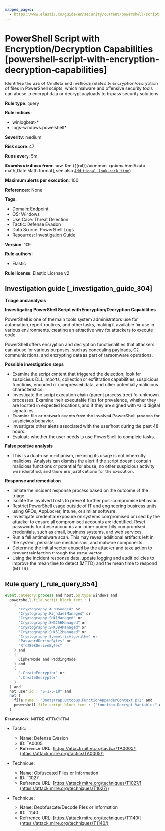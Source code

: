 ```yaml
---
mapped_pages:
  - https://www.elastic.co/guide/en/security/current/powershell-script-with-encryption-decryption-capabilities.html
---
```


# PowerShell Script with Encryption/Decryption Capabilities [powershell-script-with-encryption-decryption-capabilities]

Identifies the use of Cmdlets and methods related to encryption/decryption of files in PowerShell scripts, which malware and offensive security tools can abuse to encrypt data or decrypt payloads to bypass security solutions.

**Rule type**: query

**Rule indices**:

* winlogbeat-*
* logs-windows.powershell*

**Severity**: medium

**Risk score**: 47

**Runs every**: 5m

**Searches indices from**: now-9m ({{ref}}/common-options.html#date-math[Date Math format], see also [`Additional look-back time`](docs-content://solutions/security/detect-and-alert/create-detection-rule.md#rule-schedule))

**Maximum alerts per execution**: 100

**References**: None

**Tags**:

* Domain: Endpoint
* OS: Windows
* Use Case: Threat Detection
* Tactic: Defense Evasion
* Data Source: PowerShell Logs
* Resources: Investigation Guide

**Version**: 109

**Rule authors**:

* Elastic

**Rule license**: Elastic License v2

## Investigation guide [_investigation_guide_804]

**Triage and analysis**

**Investigating PowerShell Script with Encryption/Decryption Capabilities**

PowerShell is one of the main tools system administrators use for automation, report routines, and other tasks, making it available for use in various environments, creating an attractive way for attackers to execute code.

PowerShell offers encryption and decryption functionalities that attackers can abuse for various purposes, such as concealing payloads, C2 communications, and encrypting data as part of ransomware operations.

**Possible investigation steps**

* Examine the script content that triggered the detection; look for suspicious DLL imports, collection or exfiltration capabilities, suspicious functions, encoded or compressed data, and other potentially malicious characteristics.
* Investigate the script execution chain (parent process tree) for unknown processes. Examine their executable files for prevalence, whether they are located in expected locations, and if they are signed with valid digital signatures.
* Examine file or network events from the involved PowerShell process for suspicious behavior.
* Investigate other alerts associated with the user/host during the past 48 hours.
* Evaluate whether the user needs to use PowerShell to complete tasks.

**False positive analysis**

* This is a dual-use mechanism, meaning its usage is not inherently malicious. Analysts can dismiss the alert if the script doesn’t contain malicious functions or potential for abuse, no other suspicious activity was identified, and there are justifications for the execution.

**Response and remediation**

* Initiate the incident response process based on the outcome of the triage.
* Isolate the involved hosts to prevent further post-compromise behavior.
* Restrict PowerShell usage outside of IT and engineering business units using GPOs, AppLocker, Intune, or similar software.
* Investigate credential exposure on systems compromised or used by the attacker to ensure all compromised accounts are identified. Reset passwords for these accounts and other potentially compromised credentials, such as email, business systems, and web services.
* Run a full antimalware scan. This may reveal additional artifacts left in the system, persistence mechanisms, and malware components.
* Determine the initial vector abused by the attacker and take action to prevent reinfection through the same vector.
* Using the incident response data, update logging and audit policies to improve the mean time to detect (MTTD) and the mean time to respond (MTTR).


## Rule query [_rule_query_854]

```js
event.category:process and host.os.type:windows and
  powershell.file.script_block_text : (
    (
      "Cryptography.AESManaged" or
      "Cryptography.RijndaelManaged" or
      "Cryptography.SHA1Managed" or
      "Cryptography.SHA256Managed" or
      "Cryptography.SHA384Managed" or
      "Cryptography.SHA512Managed" or
      "Cryptography.SymmetricAlgorithm" or
      "PasswordDeriveBytes" or
      "Rfc2898DeriveBytes"
    ) and
    (
      CipherMode and PaddingMode
    ) and
    (
      ".CreateEncryptor" or
      ".CreateDecryptor"
    )
  ) and
  not user.id : "S-1-5-18" and
  not (
    file.name : "Bootstrap.Octopus.FunctionAppenderContext.ps1" and
    powershell.file.script_block_text : ("function Decrypt-Variables" or "github.com/OctopusDeploy")
  )
```

**Framework**: MITRE ATT&CKTM

* Tactic:

    * Name: Defense Evasion
    * ID: TA0005
    * Reference URL: [https://attack.mitre.org/tactics/TA0005/](https://attack.mitre.org/tactics/TA0005/)

* Technique:

    * Name: Obfuscated Files or Information
    * ID: T1027
    * Reference URL: [https://attack.mitre.org/techniques/T1027/](https://attack.mitre.org/techniques/T1027/)

* Technique:

    * Name: Deobfuscate/Decode Files or Information
    * ID: T1140
    * Reference URL: [https://attack.mitre.org/techniques/T1140/](https://attack.mitre.org/techniques/T1140/)



